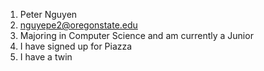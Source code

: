 1. Peter Nguyen
2. nguyepe2@oregonstate.edu
3. Majoring in Computer Science and am currently a Junior
4. I have signed up for Piazza
5. I have a twin
